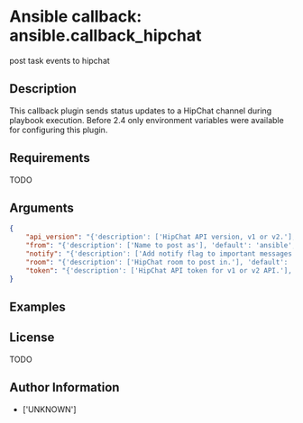 # Ansible callback: ansible.callback_hipchat


post task events to hipchat

## Description

This callback plugin sends status updates to a HipChat channel during playbook execution.
Before 2.4 only environment variables were available for configuring this plugin.

## Requirements

TODO

## Arguments

``` json
{
    "api_version": "{'description': ['HipChat API version, v1 or v2.'], 'required': False, 'default': 'v1', 'env': [{'name': 'HIPCHAT_API_VERSION'}], 'ini': [{'section': 'callback_hipchat', 'key': 'api_version'}]}",
    "from": "{'description': ['Name to post as'], 'default': 'ansible', 'env': [{'name': 'HIPCHAT_FROM'}], 'ini': [{'section': 'callback_hipchat', 'key': 'from'}]}",
    "notify": "{'description': ['Add notify flag to important messages'], 'type': 'bool', 'default': True, 'env': [{'name': 'HIPCHAT_NOTIFY'}], 'ini': [{'section': 'callback_hipchat', 'key': 'notify'}]}",
    "room": "{'description': ['HipChat room to post in.'], 'default': 'ansible', 'env': [{'name': 'HIPCHAT_ROOM'}], 'ini': [{'section': 'callback_hipchat', 'key': 'room'}]}",
    "token": "{'description': ['HipChat API token for v1 or v2 API.'], 'required': True, 'env': [{'name': 'HIPCHAT_TOKEN'}], 'ini': [{'section': 'callback_hipchat', 'key': 'token'}]}",
}
```

## Examples



## License

TODO

## Author Information
  - ['UNKNOWN']
